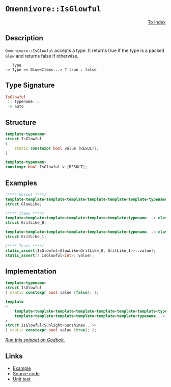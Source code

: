 <!-- Copyright 2024 Feng Mofan
SPDX-License-Identifier: Apache-2.0 -->

# `Omennivore::IsGlowful`

<p style='text-align: right;'><a href="../../../facilities/metafunctions.md#omennivore-is-glowful">To Index</a></p>

## Description

`Omennivore::IsGlowful` accepts a type.
It returns true if the type is a packed `Glow` and returns false if otherwise.

<pre><code>   Type
-> Type == Glow&lt;Items...&gt; ? true : false</code></pre>

## Type Signature

```Haskell
IsGlowful
 :: typename...
 -> auto
```

## Structure

```C++
template<typename>
struct IsGlowful
{
    static constexpr bool value {RESULT};
}

template<typename>
constexpr bool IsGlowful_v {RESULT};
```

## Examples

```C++
/**** Vessel ****/
template<template<template<template<template<template<template<typename...> class...> class...> class...> class...> class...> class...>
struct GlowLike;

/**** Items ****/
template<template<template<template<template<template<typename...> class...> class...> class...> class...> class...>
struct GritLike_0;

template<template<template<template<template<template<typename...> class...> class...> class...> class...> class...>
struct GritLike_1;

/**** Tests ****/
static_assert(IsGlowful<GlowLike<GritLike_0, GritLike_1>>::value);
static_assert(! IsGlowful<int>::value);
```

## Implementation

```C++
template<typename>
struct IsGlowful
{ static constexpr bool value {false}; };

template
<
    template<template<template<template<template<template<template<typename...> class...> class...> class...> class...> class...> class...> class Sunlight,
    template<template<template<template<template<template<typename...> class...> class...> class...> class...> class...> class...Sunshines
>
struct IsGlowful<Sunlight<Sunshines...>>
{ static constexpr bool value {true}; };
```

[*Run this snippet on Godbolt.*](https://godbolt.org/#z:OYLghAFBqd5QCxAYwPYBMCmBRdBLAF1QCcAaPECAMzwBtMA7AQwFtMQByARg9KtQYEAysib0QXACx8BBAKoBnTAAUAHpwAMvAFYTStJg1DIApACYAQuYukl9ZATwDKjdAGFUtAK4sGe1wAyeAyYAHI%2BAEaYxCAAzACspAAOqAqETgwe3r56KWmOAkEh4SxRMQm2mPYFDEIETMQEWT5%2BXJXVGXUNBEVhkdFxiQr1jc05bcPdvSVlgwCUtqhexMjsHAD0AFTbO7t7%2BzvrJhoAgls7ANQAkixJ9GyCTDUXu0en5wefB28nxycEmFuBgBJlibgIAE8koxWJhQdg/sNiF4HNcFABxWioADuVC8tD%2BJgA7BYLpNHMgLmgGMNMKoksQLhFUJ4LgA3MReTAXYkWKhiJTEgAioNJwtFhNOAKBTzhp1Bbj%2BF2VF2ld1lCrVwLhYK1Gt1gPVIINMuN4MN2s1Fv14KhMLYADonfCqQYFAonQ6Xcg3R7nbFsK6mO7Pd7faGA0GQ/7Az7g36vZG4%2B6LkIvAxaHhgAgCKQlSq9WbCzrzaaS8WrWXK0by3bmI6Y1GE2H4xHY%2BHG8nm0mO4n262nWmaQhgpgFISA4iCMjUVcMVjcfiFUPM9mCMv0woRyFuwjJ/KSWT6hSqQJafTGczWRzvNzedOueLYmKiSLn5Kzl9Pj8PpsLthVFYO5uVeP5fy/Q4P1/C4ADUxzsF5IKla0ixQ8s0OrS0TRrTCbQrXU61hNsm2IrtSN7Ftoz7EjOwo/cTiRFECAuTEcSCABrHUrHld5dmuaUFEQ7Yfnw0scOwrCxMk0SZMIhtqLI2iBwUuj%2ByoyjdynGdmPRYhCA4zAAH0NAlHj/gwiS8IsqSrKrSyizkzByOUjTnPUnsXI89yEVORjUV0/S8E4wyuFM35eMuAAVMcCEE0DfOPPBkEM%2BNogICA51YxcCTBLKDIVAKeiCoyNFIFi9KK4LQsnAMQBAG8uTmMLySSlL3TSiAwDANEsrxHK3GCddavqzlMCa99Tg4BZaE4eJeD8DgtFIVBOEVSxrDJJYVjvMxYh4UgCE0KaFnYkB4kkB0NAADjMMwAE47q4eJrqurgiSJaQZo4SReBYCQNFKhalpWjheAUEBSsOxaptIOBYBgRAQCWAgki8XMKAgNBbjoaJQlhThVCugA2ABaInJAuYBkEpKQHTMXhMHwIg9PQPR%2BEEEQxHYKQZEERQVHUaHSF0NpsWIJgkk4Hhptm%2BajuWzgAHk0dR5jUCoC5CdJ8nKepi5abMC4IA8bH6EZcw9rmXgoa0BYICQLGkhxsgMcd52QGAKQzD4OgAWIcGIAieWImCBoISl3gQ%2BYYgIUViJtEwBwI9ILGHgIRWM3DoWsAiLxgDcMRaHB7heCwFhDGAcRs7wYhE8cNkx3lulE7RtZ9sGqp5czCJxZjjwsHl6c8D%2BkvSAb4hmSUIVAQrzMjCOhYqAMYAFBgvBMGxRXoQW/b2eEURxB5vf%2BbUeWRf0CuUGsax9DwCJwcgBZUCSGpi5J4Z0FBIVTHWywzGB8eLNG6P3aHXDILgGDuE8C0fwkDpj9BiG0PI6QBBjFaMkVIKCGDwNKAMCYVQwECC6KMaB4xQEOE6CMIqxQEF6EmCQ7I6D6HUL6LgxBCwFBbVWBIGWHA5qkCBrwEGmtiZkwplTGmF1DYQFwIQEgPJdpcCtgdBeCwECYCYFgGIEATogEkLEB0d1YgfQ0JIMwkgiYA3iETO6%2BhOA/VIH9PaDoiZcCJldO6r0ibnSekYomAj5YgzBhDFR0M7YI3tkjFWaNyCUDdmbPGbBOANBYGyIkJMmBBiMPrO6DouCXQZkzEgeBWZtD3pzQ%2B0hj5KFPkLXQ3sxYSwjrw/hgiFYcGVijNGFx1YiO1hTOM2SuC5PyRoI2JsnZmwUbEMwyibYw0ifE6IsTMaoFNgMQZntHqlRoLQP2Acg5CyjmHZOxyY5xwTknUeqdGDp0zvLHOecC60CLsnMus81hLXwLXChDdi5LWbsgVuycO5fSWt3XuEJ%2B6fOtnpEe%2B1x6T0wNPcuRg56gDCXwZeq916b23sncpB9uZVNkCfQWS16kX3nj/Kwlhb733gE/F%2BGQ34fy/jS6w/8hGAJKcAnR5CagQKgYw2B6AcGzCQZgmoaDchSoyOKvBArKHdBlfgjoRCqEKsQbYKhqqdVTFHDMPBHCuHcxaXLIWwitZiKycAHJeTLpG1kczaZSjraqNIOozRAx%2BVfQcU43JpiiTxDuu9WIZiLGSDaG0oJtgQnzPCfASJyNVYrKWcQRJawUk6xYAoNklI2TDIdNqYYhS5EszZrICpxLebyBqeSnQcRSCNMliXc1ATLVK2iWrDWqgc15oLUWktzFjZrMmdEaZsQ5kL1hg7Mdzs03zrNvVZASQkiGULXdQyw7DJ9qqb7aIBzg6hxjqck9sd4512TjcwQGdaBZy%2BZgXO%2BdC7F32u8tFMLSDfLAX8puqgW4AhBYITuQsIVh2hYPOFydEWpGRTPNFwQMW2yxUwFea8N5b0YASqtRKJAkr5vWs%2BTaDDUuvnS7uD9%2BXP1fpwdYH8r6/wsFy5aPKsBUY4QQihzgICuD1YEQ1tDJX5AyHq5BNQtV0K4zUYhTRSFMOk8qxokmJi6vk3QzVgm2E8MWMsbhSi7F8ItcDTgmt%2B35vZEO2UwwnVFPNoo6dYS1EaK0ZQXh/qQD3QdLEBIz0o0Ax80SdxHaTOgzjZDD1p1JDxEMW9IkAMrqSEelwG6Zh/FfViMZoRnB3VOcM/TEL2WwsJoWOPNIzhJBAA%3D)

## Links

- [Example](../../../code/facilities/metafunctions/omennivore/is_glowful/implementation.hpp)
- [Source code](../../../../conceptrodon/omennivore/is_glowful.hpp)
- [Unit test](../../../../tests/unit/metafunctions/omennivore/is_glowful.test.hpp)
